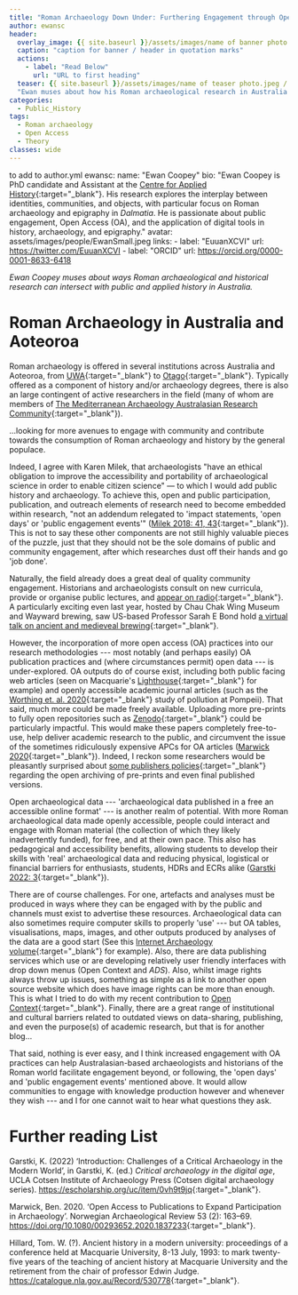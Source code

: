 ```yaml
---
title: "Roman Archaeology Down Under: Furthering Engagement through Openness"
author: ewansc
header:
  overlay_image: {{ site.baseurl }}/assets/images/name of banner photo.jpeg/.png
  caption: "caption for banner / header in quotation marks"
  actions:
    - label: "Read Below"
      url: "URL to first heading"
  teaser: {{ site.baseurl }}/assets/images/name of teaser photo.jpeg / .png
  "Ewan muses about how his Roman archaeological research in Australia can intersect with public and applied history."
categories:
  - Public_History
tags:
  - Roman archaeology
  - Open Access
  - Theory
classes: wide
---
```



to add to author.yml
ewansc:
  name: "Ewan Coopey"
  bio: "Ewan Coopey is PhD candidate and Assistant at the [Centre for Applied History](https://www.mq.edu.au/research/research-centres-groups-and-facilities/resilient-societies/centres/centre-for-applied-history){:target="_blank"}. His research explores the interplay between identities, communities, and objects, with particular focus on Roman archaeology and epigraphy in _Dalmatia_. He is passionate about public engagement, Open Access (OA), and the application of digital tools in history, archaeology, and epigraphy."
  avatar: assets/images/people/EwanSmall.jpeg
  links:
    - label: "EuuanXCVI"
      url: https://twitter.com/EuuanXCVI
    - label: "ORCID"
      url: https://orcid.org/0000-0001-8633-6418

_Ewan Coopey muses about ways Roman archaeological and historical research can intersect with public and applied history in Australia._

# Roman Archaeology in Australia and Aoteoroa
Roman archaeology is offered in several institutions across Australia and Aoteoroa, from [UWA](https://www.uwa.edu.au/schools/humanities/classics-and-ancient-history){:target="_blank"} to [Otago](https://www.otago.ac.nz/classics/index.html){:target="_blank"}. Typically offered as a component of history and/or archaeology degrees, there is also an large contingent of active researchers in the field (many of whom are members of [The Mediterranean Archaeology Australasian Research Community](https://mediterraneanarcha.wixsite.com/maarc){:target="_blank"}).

...looking for more avenues to engage with community and contribute towards the consumption of Roman archaeology and history by the general populace. 

Indeed, I agree with Karen Milek, that archaeologists "have an ethical obligation to improve the accessibility and portability of archaeological science in order to enable citizen science" &mdash; to which I would add public history and archaeology. To achieve this, open and public participation, publication, and outreach elements of research need to become embedded within research, "not an addendum relegated to 'impact statements, 'open days' or 'public engagement events'" ([Milek 2018: 41, 43](https://doi.org/10.1080/00293652.2018.1552312){:target="_blank"}). This is not to say these other components are not still highly valuable pieces of the puzzle, just that they should not be the sole domains of public and community engagement, after which researches dust off their hands and go 'job done'.

Naturally, the field already does a great deal of quality community engagement. Historians and archaeologists consult on new curricula, provide or organise public lectures, and [appear on radio](https://www.abc.net.au/radio/programs/nightlife/the-battle-of-the-tuetoborg-forest/10213198){:target="_blank"}. A particularly exciting even last year, hosted by Chau Chak Wing Museum and Wayward brewing, saw US-based Professor Sarah E Bond hold [a virtual talk on ancient and medieveal brewing](https://www.sydney.edu.au/museum/whats-on/talks-and-events/early-medieval-beer-and-brewers.html){:target="_blank"}.

However, the incorporation of more open access (OA) practices into our research methodologies --- most notably (and perhaps easily) OA publication practices and (where circumstances permit) open data --- is under-explored. OA outputs do of course exist, including both public facing web articles (seen on Macquarie's [Lighthouse](https://lighthouse.mq.edu.au/article/february-2021/What-was-it-like-to-be-old-in-ancient-Rome){:target="_blank"} for example) and openly accessible academic journal articles (such as the [Worthing et. al. 2020](https://publons.com/publon/10.10.1111/arcm.12570){:target="_blank"} study of pollution at Pompeii). That said, much more could be made freely available. Uploading more pre-prints to fully open repositories such as [Zenodo](https://zenodo.org/){:target="_blank"} could be particularly impactful. This would make these papers completely free-to-use, help deliver academic research to the public, and circumvent the issue of the sometimes ridiculously expensive APCs for OA articles ([Marwick 2020](https://doi.org/10.1080/00293652.2020.1837233){:target="_blank"}). Indeed, I reckon some researchers would be pleasantly surprised about [some publishers policies](https://en.wikipedia.org/wiki/Copyright_policies_of_academic_publishers){:target="_blank"} regarding the open archiving of pre-prints and even final published versions.

Open archaeological data --- 'archaeological data published in a free an accessible online format' --- is another realm of potential. With more Roman archaeological data made openly accessible, people could interact and engage with Roman material (the collection of which they likely inadvertently funded), for free, and at their own pace. This also has pedagogical and accessibility benefits, allowing students to develop their skills with 'real' archaeological data and reducing physical, logistical or financial barriers for enthusiasts, students, HDRs and ECRs alike ([Garstki 2022: 3]( https://escholarship.org/uc/item/0vh9t9jq){:target="_blank"}).

There are of course challenges. For one, artefacts and analyses must be produced in ways where they can be engaged with by the public and channels must exist to advertise these resources. Archaeological data can also sometimes require computer skills to properly 'use' --- but OA tables, visualisations, maps, images, and other outputs produced by analyses of the data are a good start (See this [Internet Archaeology volume](https://intarch.ac.uk/journal/issue24/5/tof.html){:target="_blank"} for example). Also, there are data publishing services which use or are developing relatively user friendly interfaces with drop down menus (Open Context and _ADS_). Also, whilst image rights always throw up issues, something as simple as a link to another open source website which does have image rights can be more than enough. This is what I tried to do with my recent contribution to [Open Context](https://opencontext.org/subjects/688fdbab-af4d-43a1-b226-f033a07074d2){:target="_blank"}. Finally, there are a great range of institutional and cultural barriers related to outdated views on data-sharing, publishing, and even the purpose(s) of academic research, but that is for another blog...

That said, nothing is ever easy, and I think increased engagement with OA practices can help Australasian-based archaeologists and historians of the Roman world facilitate engagement beyond, or following, the 'open days' and 'public engagement events' mentioned above. It would allow communities to engage with knowledge production however and whenever they wish --- and I for one cannot wait to hear what questions they ask.

# Further reading List
Garstki, K. (2022) ‘Introduction: Challenges of a Critical Archaeology in the Modern World’, in Garstki, K. (ed.) _Critical archaeology in the digital age_, UCLA Cotsen Institute of Archaeology Press (Cotsen digital archaeology series). <https://escholarship.org/uc/item/0vh9t9jq>{:target="_blank"}.

Marwick, Ben. 2020. ‘Open Access to Publications to Expand Participation in Archaeology’. Norwegian Archaeological Review 53 (2): 163–69. <https://doi.org/10.1080/00293652.2020.1837233>{:target="_blank"}.

Hillard, Tom. W. (?). Ancient history in a modern university: proceedings of a conference held at Macquarie University, 8-13 July, 1993: to mark twenty-five years of the teaching of ancient history at Macquarie University and the retirement from the chair of professor Edwin Judge. <https://catalogue.nla.gov.au/Record/530778>{:target="_blank"}.
